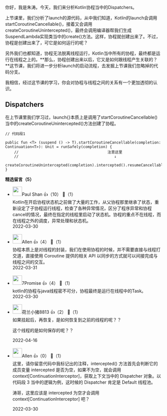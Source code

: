 你好，我是朱涛。今天，我们来分析Kotlin协程当中的Dispatchers。

上节课里，我们分析了launch的源代码，从中我们知道，Kotlin的launch会调用startCoroutineCancellable()，接着又会调用createCoroutineUnintercepted()，最终会调用编译器帮我们生成SuspendLambda实现类当中的create()方法。这样，协程就创建出来了。不过，协程是创建出来了，可它是如何运行的呢？

另外我们也都知道，协程无法脱离线程运行，Kotlin当中所有的协程，最终都是运行在线程之上的。**那么，协程创建出来以后，它又是如何跟线程产生关联的？**这节课，我们将进一步分析launch的启动流程，去发掘上节课我们忽略掉的代码分支。

我相信，经过这节课的学习，你会对协程与线程之间的关系有一个更加透彻的认识。

## Dispatchers

在上节课里我们学习过，launch{}本质上是调用了startCoroutineCancellable()当中的createCoroutineUnintercepted()方法创建了协程。

```plain
// 代码段1

public fun <T> (suspend () -> T).startCoroutineCancellable(completion: Continuation<T>): Unit = runSafely(completion) {
    //                                        注意这里
    //                                           ↓
    createCoroutineUnintercepted(completion).intercepted().resumeCancellableWith(Result.success(Unit))
}
```
<div><strong>精选留言（5）</strong></div><ul>
<li><img src="" width="30px"><span>Paul Shan</span> 👍（10） 💬（1）<div>Kotlin在开启协程状态机之前做了大量的工作，从父协程那里继承了状态，重新设定了子协程运行线程，检查了各种异常情况，区分了程序异常和协程cancel的情况，最终在指定的线程里启动了状态机。协程的重点不在线程，而在线程之外的调度，异常处理和状态机。
</div>2022-03-30</li><br/><li><img src="https://static001.geekbang.org/account/avatar/00/11/33/8a/f7a3d5e6.jpg" width="30px"><span>Allen</span> 👍（4） 💬（1）<div>协程本质上是对线程的封装，我们在使用协程的时候，并不需要直接与线程打交道，直接使用 Coroutine 提供的相关 API 以同步的方式就可以间接完成与线程之间的交互。</div>2022-03-31</li><br/><li><img src="https://static001.geekbang.org/account/avatar/00/2b/ee/f4/27a5080a.jpg" width="30px"><span>7Promise</span> 👍（4） 💬（1）<div>kotlin的协程与java线程密不可分，协程最终是运行在线程中的Task。</div>2022-03-30</li><br/><li><img src="https://static001.geekbang.org/account/avatar/00/11/55/28/66bf4bc4.jpg" width="30px"><span>荷兰小猪8813</span> 👍（2） 💬（1）<div>如果挂起后，再恢复，是如何恢复到之前的线程的呢？？

这个线程的是如何保存的呢？？</div>2022-04-16</li><br/><li><img src="https://static001.geekbang.org/account/avatar/00/11/33/8a/f7a3d5e6.jpg" width="30px"><span>Allen</span> 👍（0） 💬（1）<div>这里，请你留意代码中我标记出的注释，intercepted() 方法首先会判断它的成员变量 intercepted 是否为空，如果不为空，就会调用 context[ContinuationInterceptor]，获取上下文当中的 Dispatcher 对象。以代码段 3 当中的逻辑为例，这时候的 Dispatcher 肯定是 Default 线程池。

涛哥，这里应该是 intercepted 为空才会调用 context[ContinuationInterceptor] 吧？</div>2022-03-30</li><br/>
</ul>